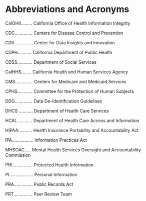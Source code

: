 # Abbreviations and Acronyms

CalOHII......... California Office of Health Information Integrity

CDC.............. Centers for Disease Control and Prevention

CDII .............. Center for Data Insights and Innovation

CDPH........... California Department of Public Health

CDSS............ Department of Social Services

CalHHS........ California Health and Human Services Agency

CMS.............. Centers for Medicare and Medicaid Services

CPHS............ Committee for the Protection of Human Subjects

DDG.............. Data De-Identification Guidelines

DHCS ........... Department of Health Care Services

HCAI............. Department of Health Care Access and Information

HIPAA........... Health Insurance Portability and Accountability Act

IPA................. Information Practices Act

MHSOAC..... Mental Health Services Oversight and Accountability Commission

PHI................ Protected Health Information

PI................... Personal Information

PRA............... Public Records Act

PRT............... Peer Review Team
